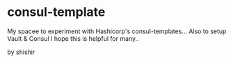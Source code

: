 # consul-template

My spacee to experiment with Hashicorp's consul-templates... Also to setup Vault &amp; Consul
I hope this is helpful for many..

by shishir
